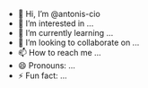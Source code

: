 - 👋 Hi, I’m @antonis-cio
- 👀 I’m interested in ...
- 🌱 I’m currently learning ...
- 💞️ I’m looking to collaborate on ...
- 📫 How to reach me ...
- 😄 Pronouns: ...
- ⚡ Fun fact: ...

<!---
antonis-cio/antonis-cio is a ✨ special ✨ repository because its `README.md` (this file) appears on your GitHub profile.
You can click the Preview link to take a look at your changes.
--->
